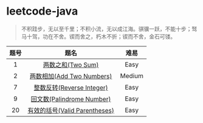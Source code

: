 # leetcode-java

> 不积跬步，无以至千里；不积小流，无以成江海。骐骥一跃，不能十步；驽马十驾，功在不舍。锲而舍之，朽木不折；锲而不舍，金石可镂。

题号|题名|难易
:---:|:---:|:---:
1|[两数之和(Two Sum)](https://github.com/DingYufan/leetcode-java/blob/master/easy/TwoSum.java)|Easy
2|[两数相加(Add Two Numbers)](https://github.com/DingYufan/leetcode-java/blob/master/medium/AddTwoNumbers.java)|Medium
7|[整数反转(Reverse Integer)](https://github.com/DingYufan/leetcode-java/blob/master/easy/ReverseInteger.java)|Easy
9|[回文数(Palindrome Number)](https://github.com/DingYufan/leetcode-java/blob/master/easy/PalindromeNumber.java)|Easy
20|[有效的括号(Valid Parentheses)](https://github.com/DingYufan/leetcode-java/blob/master/easy/ValidParentheses.java)|Easy
